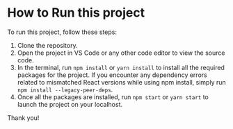 # How to Run this project



To run this project, follow these steps:

1. Clone the repository.
2. Open the project in VS Code or any other code editor to view the source code.
3. In the terminal, run `npm install` or `yarn install` to install all the required packages for the project. If you encounter any dependency errors related to mismatched React versions while using npm install, simply run `npm install --legacy-peer-deps`.
4. Once all the packages are installed, run `npm start` or  `yarn start` to launch the project on your localhost.

Thank you!



